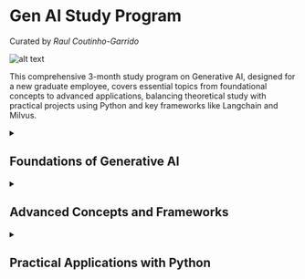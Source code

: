 # Gen AI Study Program 

Curated by *Raul Coutinho-Garrido*

![alt text](https://images.squarespace-cdn.com/content/v1/64398599b0c21f1705fb8fb3/1691770487593-EN5SG4LX9LAMEGAE5BR7/aiforeducation.io+%281%29.png?format=1000w)


This comprehensive 3-month study program on Generative AI, designed for a new graduate employee, covers essential topics from foundational concepts to advanced applications, balancing theoretical study with practical projects using Python and key frameworks like Langchain and Milvus.

<details>
  <summary><h2>Foundations of Generative AI</h2></summary>
  
  <p><a href="/uri"><img src="https://media.licdn.com/dms/image/v2/D5622AQFr-GIfWxOJUQ/feedshare-shrink_1280/B56ZPn0OTeH0Ao-/0/1734761047807?e=1738800000&v=beta&t=_0HXYe1ASU8IhAtJExsNLGf1T1sbHsMuBcMnF7p9In8" alt="RAG" /></a></p>
  
  <p>
    The first month of the program focuses on establishing a strong foundation in Generative AI concepts. Students begin by exploring the fundamental principles of machine learning and deep learning as they relate to generative models. This includes an in-depth study of neural network architectures, particularly Transformers and Sequence-to-Sequence Models (SLMs), which form the backbone of modern Large Language Models (LLMs). <a href="https://techcommunity.microsoft.com/blog/azure-ai-services-blog/the-ai-study-guide-azure%E2%80%99s-top-free-resources-for-learning-generative-ai-in-2024/4036890">The AI Study Guide: Azure’s top free resources for learning generative AI in 2024</a>
  </p>
  <p>
    The curriculum then delves into the specifics of training and fine-tuning generative models. Students learn about various training techniques, including supervised learning, unsupervised learning, and transfer learning, with a particular emphasis on the latter two as they are crucial for developing powerful generative models2. The course covers key concepts such as tokenization, attention mechanisms, and the importance of large-scale datasets in training LLMs. <a href="https://www.techtarget.com/searchenterpriseai/tip/Top-generative-AI-courses-and-training-resources">Top 10 generative AI courses and training resources</a>
  </p>
  <p>
    A significant portion of this foundational phase is dedicated to exploring major LLMs in the field. Students analyze the architectures and capabilities of models from leading AI companies, including OpenAI's GPT series, Google's BERT and LaMDA, Anthropic's Claude, Cohere's command models, and Meta's LLaMA3. The course also introduces open-source LLMs, discussing their advantages and limitations compared to proprietary models. <a href="https://leaddev.com/career-development/best-generative-ai-courses-2024">The Best Generative AI courses for 2024</a>
  </p>
    <b>Local Large Language Models (LLMs) offer a compelling alternative to cloud-based solutions, presenting both advantages and challenges. On the positive side, running LLMs locally provides enhanced privacy and security, as sensitive data remains under the user’s control. This approach also offers reduced latency, allowing for faster response times compared to cloud-based services. Additionally, local LLMs provide greater flexibility and customization options, enabling users to tailor the model to their specific needs. However, there are drawbacks to consider. Setting up and maintaining local LLMs can be complex and time-consuming, often requiring significant technical expertise. The initial hardware costs can be substantial, especially for larger models that demand powerful computing resources. Scalability is also limited compared to cloud solutions, as local setups are constrained by available hardware. Despite these challenges, the combination of privacy, control, and potential long-term cost savings makes local LLMs an attractive option for many users and organizations.</b> <a href="[https://leaddev.com/career-development/best-generative-ai-courses-2024](https://www.youtube.com/playlist?list=PLvsHpqLkpw0fIT-WbjY-xBRxTftjwiTLB)">The Ollama Course</a>
  </p>
  <p>
    <b>Practical exercises during this phase include implementing basic text generation using pre-trained models and experimenting with fine-tuning small open-source LLMs on specific tasks using Python. These hands-on activities help solidify theoretical concepts and prepare students for more advanced applications in the later stages of the program.</b> <a href="https://www.coursera.org/specializations/introduction-to-generative-ai">Introduction to Generative AI Learning</a>
  </p>
  <p>
    <b>The foundational phase also introduces ethical considerations in AI development, emphasizing the importance of responsible AI practices from the outset. Students explore topics such as bias in training data, the potential societal impacts of generative AI, and the need for transparency and accountability in AI systems.</b> <a href="https://www.iso.org/artificial-intelligence/responsible-ai-ethics">Building a responsible AI</a>
  </p>
  <p>
    By the end of the first month, students will have gained a comprehensive understanding of the core principles underlying Generative AI, setting the stage for more advanced topics and practical applications in the subsequent phases of the program.
  </p>

</details>

<details>
  <summary><h2>Advanced Concepts and Frameworks</h2></summary>
  
  <p><a href="/uri"><img src="https://cdn.analyticsvidhya.com/wp-content/uploads/2024/09/image-84.png" alt="frameworks" /></a></p>
  
  <p>
    Building upon the foundational knowledge, this phase of the program delves into advanced concepts and frameworks crucial for developing sophisticated Generative AI applications. A key focus is on Retrieval-Augmented Generation (RAG), a technique that enhances LLM outputs by incorporating relevant external information. Students learn to implement RAG systems, understanding how to effectively combine retrieval mechanisms with generative models to produce more accurate and contextually relevant responses. <a href="https://techcommunity.microsoft.com/blog/azure-ai-services-blog/the-ai-study-guide-azure%E2%80%99s-top-free-resources-for-learning-generative-ai-in-2024/4036890">The AI Study Guide: Azure’s top free resources for learning generative AI in 2024</a>
  </p>
  <p>
    The curriculum explores vector databases, with a particular emphasis on Milvus, as specified in the program requirements. Students gain hands-on experience in creating and querying vector databases, understanding their role in efficient similarity search and information retrieval for AI applications. This knowledge is essential for implementing scalable RAG systems and other advanced AI architectures. <a href="https://pwskills.com/blog/generative-ai-projects/">Top 27 Generative AI Projects Ideas with Source Codes</a>
  </p>
  <p>
    <b>Advanced concepts such as embeddings, knowledge graphs, chunking, routing, and reranking are thoroughly covered. Students learn how embeddings can represent complex data in high-dimensional spaces, enabling sophisticated semantic search and analysis. They explore the construction and utilization of knowledge graphs to enhance AI systems with structured information. Techniques like chunking for processing large documents, routing for directing queries to appropriate models or data sources, and reranking for improving search results are also examined in depth.</b> <a href="https://cohere.com/llmu_gl=1*zypv2f*_gcl_au*NzU1MTQ2MzQyLjE3MzIwMTI4MTU.*_ga*ODE2ODAyODI3LjE3MzIwMTE5MjI.*_ga_CRGS116RZS*MTczNjE2MzA0MS40MS4xLjE3MzYxNjMyNzEuNjAuMC4w">LLM University </a>
  </p>
  <p>
    <b>The program introduces students to key frameworks in the Generative AI ecosystem.</b> <a href="https://python.langchain.com/docs/introduction/">Langchain</a> <b>, a popular framework for developing applications with LLMs, is studied in detail1. Students learn to leverage Langchain's components for tasks such as prompt management, memory handling, and agent creation.</b> <a href="https://docs.llamaindex.ai/en/stable/">LLamaIndex</a> <b>is explored as a powerful tool for data ingestion and querying, enabling students to build robust RAG systems.</b>
  </p>
  <p>
    <a href="https://ai.pydantic.dev/">Pydantic AI</a> <b>and</b> <a href="https://docs.phidata.com/introduction">PhiData</a> <b>are introduced as additional frameworks that enhance AI development workflows. Students learn how PydanticAI can be used for data validation and settings management in AI projects, while PhiData is explored for its capabilities in workflow automation and AI application deployment. <a href="https://milvus.io/bootcamp">Milvus Bootcamp</b></a>
  </p>
  <p>
    <b>The curriculum also covers the comparison of agentic frameworks with chains and other methodologies for building Generative AI applications. Students analyze the strengths and weaknesses of different approaches, learning when to apply each methodology based on specific use cases and requirements.</b> <a href="https://www.coursera.org/learn/generative-ai-prompt-engineering-for-everyone">Generative AI: Prompt Engineering Basics</a>
  </p>
  <p>
  <b>AIOps, or Artificial Intelligence for IT Operations, is revolutionizing the way organizations manage and optimize their IT infrastructure. In the context of Large Language Models (LLMs), AIOps platforms are becoming increasingly important for monitoring, debugging, and improving LLM applications.</b> <a href="https://langfuse.com/">Langfuse</a> <b>is a prominent example of an open-source AIOps platform specifically designed for LLM engineering. It offers a comprehensive suite of tools for observability, analytics, and experimentation, allowing developers to capture full execution flows, track conversations, and monitor costs across LLM applications. Langfuse provides features such as tracing, prompt management, and a playground for testing and iterating on prompts and model configurations. These capabilities enable teams to debug complex issues, optimize performance, and iterate on their LLM applications more efficiently. Another choice is </b><a href="https://pydantic.dev/logfire">LogFire</a>      
  </p>
  <p>
  <b>Practical exercises in this phase include implementing a RAG system using Milvus and Langchain, creating a knowledge graph-enhanced chatbot, and developing a multi-agent system for complex task solving. These projects allow students to apply advanced concepts and frameworks in realistic scenarios, preparing them for the challenges of professional AI development.</b> <a href="https://neo4j.com/generativeai/#resources">Neo4j for GenAI</a>

  </p>
  <p>
    By the end of this phase, students will have gained a comprehensive understanding of advanced Generative AI concepts and practical experience with key frameworks, positioning them to tackle complex AI projects and contribute effectively to the field.
  </p>
</details>

<details>
  <summary><h2>Practical Applications with Python</h2></summary>
  
  <p><a href="/uri"><img src="https://pplx-res.cloudinary.com/image/fetch/s--Wy-10vSt--/t_thumbnail/https://cdn.prod.website-files.com/651e8862627bb76b91f2a4e6/65e59fcb356c54c81e78ee16_Six%2520Key%2520Themes%2520Shaping%2520the%2520Future%2520of%2520Generative%2520AI%2520%2528GenAI%2529-03.jpg" alt="Python Gen AI applications" /></a></p>
  
  <p>
  The practical applications phase of the Generative AI study program focuses on hands-on implementation using Python, bridging the gap between theoretical knowledge and real-world application. This section emphasizes project-based learning, allowing students to apply their understanding of Generative AI concepts in concrete, industry-relevant scenarios. <a href="https://www.coursera.org/learn/generative-ai-with-llms">Generative AI with Large Language Models</a>
  </p>
  <p>
  Python serves as the primary programming language for all practical exercises, chosen for its versatility and extensive ecosystem of AI and machine learning libraries. Students begin by setting up their development environment, including installing necessary libraries such as TensorFlow, PyTorch, and the Hugging Face Transformers library. <a href="https://www.ilovephd.com/100-generative-ai-project-ideas/">150+ Innovative Generative AI Project Ideas: Transforming Industries and Advancing Technology</a>
  </p>
  <p>
  One of the first practical projects involves building a basic text generation model using recurrent neural networks (RNNs) or transformers. Students learn to preprocess text data, train the model, and generate coherent text passages. This exercise reinforces understanding of sequence modeling and introduces key concepts in natural language processing (NLP).
  </p>
  <p>
  As the program progresses, students tackle more complex projects. A significant exercise involves implementing a Retrieval-Augmented Generation (RAG) system using Python. This project combines the power of large language models with information retrieval techniques. Students use Milvus as the vector database for efficient similarity search, integrating it with a pre-trained language model to enhance response generation.
  </p>
  <p>
  Another practical application focuses on fine-tuning a pre-trained language model on a specific domain or task. Students work with models like BERT or GPT, using Python libraries to adapt these models to specialized use cases such as sentiment analysis or question-answering systems.
  </p>
  <p>
  The curriculum includes a project on building a generative AI-powered chatbot. Students use frameworks like Langchain to create an interactive conversational agent, implementing features such as context management and integration with external APIs.
  </p>
  <p>
  A creative project in the program involves developing a text-to-image generation system using models like DALL-E or Stable Diffusion. Students learn to use Python to interact with these models, process user prompts, and generate corresponding images.
  </p>
  <p>
  Throughout these projects, students gain practical experience with version control using Git, collaborative coding practices, and best practices for AI model deployment. They also learn to use Python for data preprocessing, model evaluation, and result visualization, essential skills for any AI practitioner.
  </p>
  <p>
  The program emphasizes the importance of ethical AI development in practical applications. Students implement techniques for bias detection and mitigation in their models, ensuring responsible AI practices are integrated into their projects.
  </p>
  <p>
  By the end of this phase, students will have a portfolio of Python-based Generative AI projects, demonstrating their ability to apply theoretical concepts to practical, real-world problems. This hands-on experience not only solidifies their understanding of Generative AI but also prepares them for the challenges they may face in professional AI development roles.
  </p>
</details>
